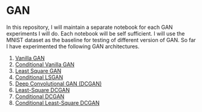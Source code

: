 # GAN

In this repository, I will maintain a separate notebook for each GAN experiments I will do. Each notebook will be self sufficient. I will use the MNIST dataset as the baseline for testing of different version of GAN. So far I have experimented the following GAN architectures.

1. [Vanilla GAN](https://github.com/abhishm/gan/blob/master/Vanilla%20GAN.ipynb)   
2. [Conditional Vanilla GAN](https://github.com/abhishm/gan/blob/master/Conditional_Vanilla_GAN.ipynb)
3. [Least Square GAN](https://github.com/abhishm/gan/blob/master/Least%20Square%20GAN.ipynb)
4. [Conditional LSGAN](https://github.com/abhishm/gan/blob/master/Conditional%20LSGAN.ipynb)
5. [Deep Convolutional GAN (DCGAN)](https://github.com/abhishm/gan/blob/master/Deep%20Convolutional%20GAN%20(DCGAN).ipynb)
6. [Least-Square DCGAN](https://github.com/abhishm/gan/blob/master/Least%20Square%20DCGAN.ipynb)
7. [Conditional DCGAN](https://github.com/abhishm/gan/blob/master/Conditional%20DCGAN.ipynb)
8. [Conditional Least-Square DCGAN](https://github.com/abhishm/gan/blob/master/Conditional%20Least-Square%20DCGAN.ipynb)
